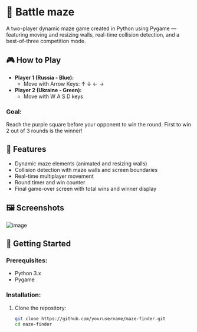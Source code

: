 # 🧩 Battle maze

A two-player dynamic maze game created in Python using Pygame — featuring moving and resizing walls, real-time collision detection, and a best-of-three competition mode.

## 🎮 How to Play

- **Player 1 (Russia - Blue):**
  - Move with Arrow Keys: ↑ ↓ ← →
- **Player 2 (Ukraine - Green):**
  - Move with W A S D keys

### Goal:
Reach the purple square before your opponent to win the round. First to win 2 out of 3 rounds is the winner!

## 🧱 Features

- Dynamic maze elements (animated and resizing walls)
- Collision detection with maze walls and screen boundaries
- Real-time multiplayer movement
- Round timer and win counter
- Final game-over screen with total wins and winner display

## 🖼️ Screenshots

![image](https://github.com/user-attachments/assets/14f5252b-5b92-42d0-82a9-2b16c7a332ff)


## 🚀 Getting Started

### Prerequisites:
- Python 3.x
- Pygame

### Installation:

1. Clone the repository:
   ```bash
   git clone https://github.com/yourusername/maze-finder.git
   cd maze-finder
